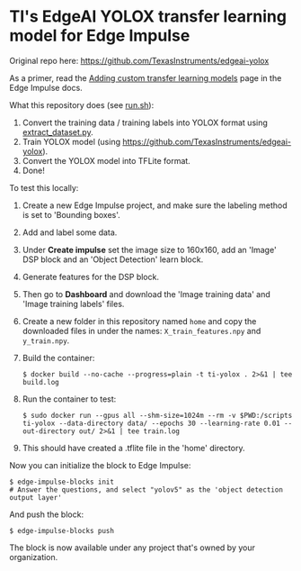# TI's EdgeAI YOLOX transfer learning model for Edge Impulse

Original repo here: https://github.com/TexasInstruments/edgeai-yolox

As a primer, read the [Adding custom transfer learning models](https://docs.edgeimpulse.com/docs/adding-custom-transfer-learning-models) page in the Edge Impulse docs.

What this repository does (see [run.sh](run.sh)):

1. Convert the training data / training labels into YOLOX format using [extract_dataset.py](extract_dataset.py).
1. Train YOLOX model (using https://github.com/TexasInstruments/edgeai-yolox).
1. Convert the YOLOX model into TFLite format.
1. Done!

To test this locally:

1. Create a new Edge Impulse project, and make sure the labeling method is set to 'Bounding boxes'.
1. Add and label some data.
1. Under **Create impulse** set the image size to 160x160, add an 'Image' DSP block and an 'Object Detection' learn block.
1. Generate features for the DSP block.
1. Then go to **Dashboard** and download the 'Image training data' and 'Image training labels' files.
1. Create a new folder in this repository named `home` and copy the downloaded files in under the names: `X_train_features.npy` and `y_train.npy`.
1. Build the container:

    ```
    $ docker build --no-cache --progress=plain -t ti-yolox . 2>&1 | tee  build.log
    ```

1. Run the container to test:

    ```
    $ sudo docker run --gpus all --shm-size=1024m --rm -v $PWD:/scripts ti-yolox --data-directory data/ --epochs 30 --learning-rate 0.01 --out-directory out/ 2>&1 | tee train.log
    ```

1. This should have created a .tflite file in the 'home' directory.

Now you can initialize the block to Edge Impulse:

```
$ edge-impulse-blocks init
# Answer the questions, and select "yolov5" as the 'object detection output layer'
```

And push the block:

```
$ edge-impulse-blocks push
```

The block is now available under any project that's owned by your organization.

